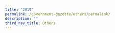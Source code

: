 ```yaml
---
title: "2019"
permalink: /government-gazette/others/permalink/
description: ""
third_nav_title: Others
---
```

